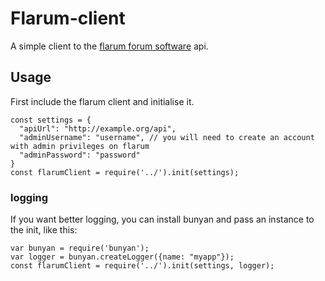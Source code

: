 # Flarum-client
A simple client to the [flarum forum software](http://flarum.org/) api.

## Usage
First include the flarum client and initialise it.

```
const settings = {
  "apiUrl": "http://example.org/api",
  "adminUsername": "username", // you will need to create an account with admin privileges on flarum
  "adminPassword": "password"
}
const flarumClient = require('../').init(settings);
```

### logging
If you want better logging, you can install bunyan and pass an instance to the init, like this:
```
var bunyan = require('bunyan');
var logger = bunyan.createLogger({name: "myapp"});
const flarumClient = require('../').init(settings, logger);
```
